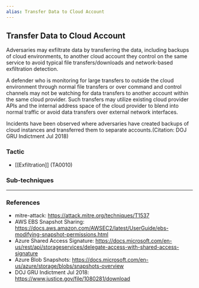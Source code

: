 ```yaml
---
alias: Transfer Data to Cloud Account
---
```


## Transfer Data to Cloud Account

Adversaries may exfiltrate data by transferring the data, including backups of cloud environments, to another cloud account they control on the same service to avoid typical file transfers/downloads and network-based exfiltration detection.

A defender who is monitoring for large transfers to outside the cloud environment through normal file transfers or over command and control channels may not be watching for data transfers to another account within the same cloud provider. Such transfers may utilize existing cloud provider APIs and the internal address space of the cloud provider to blend into normal traffic or avoid data transfers over external network interfaces.

Incidents have been observed where adversaries have created backups of cloud instances and transferred them to separate accounts.(Citation: DOJ GRU Indictment Jul 2018) 


### Tactic

- [[Exfiltration]] (TA0010)

### Sub-techniques


---
### References

- mitre-attack: https://attack.mitre.org/techniques/T1537
- AWS EBS Snapshot Sharing: https://docs.aws.amazon.com/AWSEC2/latest/UserGuide/ebs-modifying-snapshot-permissions.html
- Azure Shared Access Signature: https://docs.microsoft.com/en-us/rest/api/storageservices/delegate-access-with-shared-access-signature
- Azure Blob Snapshots: https://docs.microsoft.com/en-us/azure/storage/blobs/snapshots-overview
- DOJ GRU Indictment Jul 2018: https://www.justice.gov/file/1080281/download
